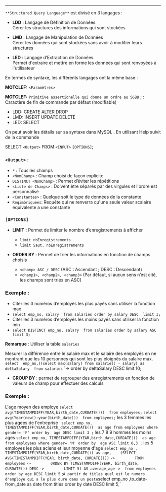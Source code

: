 
---


`**Structured Query Language**` est divisé en 3 langages :

- **LDD** : Langage de Définition de Données  
  Gérer les structures des informations qui sont stockées

- **LMD** : Langage de Manipulation de Données  
  Gérer les données qui sont stockées sans avoir à modifier leurs structures

- **LED** : Langage d’Extraction de Données  
  Permet d'extraire et mettre en forme les données qui sont renvoyées à l'utilisateur

En termes de syntaxe, les différents langages ont la même base :

**MOTCLEF:** `<Paramètres>`

**MOTCLEF:** `Primitive assertionelle qui donne un ordre au SGBD`
;  : Caractère de fin de commande par défaut (modifiable)

- LDD:
		CREATE
		ALTER
		DROP
- LMD:
		INSERT
		UPDATE
		DELETE
- LED:
		SELECT

On peut avoir les détails sur sa syntaxe dans MySQL . En utilisant Help suivit de la commande

SELECT `<Output>`
FROM `<INPUT>`
`[OPTIONS]`;

### `<Output>` :

- `*` : Tous les champs
- `<NomChamp>` : Champ choisi de façon explicite
- `DISTINCT <NomChamp>` : Permet d’éviter les répétitions
- `<Liste de Champs>` : Doivent être séparés par des virgules et l'ordre est personnalisé
- `<Constantes>` : Quelque soit le type de données de la constante
- `Reqimbriquees`: Requête  qui ne renverra qu'une seule valeur scalaire équivalente a une constante

### `[OPTIONS]`

- **LIMIT** : Permet de limiter le nombre d’enregistrements à afficher
    
    - `limit nbEnregistrements`
    - `limit Saut, nbEnregistrements`
- **ORDER BY** : Permet de trier les informations en fonction de champs choisis
    
    - `<champ> ASC / DESC` (ASC : Ascendant ; DESC : Descendant)
    - `<champ1>, <champ2>, <champ3>` (Par défaut, si aucun sens n’est cité, les champs sont triés en ASC)

### Exemple :

- Citer les 3 numéros d’employés les plus payés sans utiliser la fonction max
- `select emp_no, salary  from salaries order by salary DESC  limit 3;`
- Citer les 3 numéros d’employés les moins payés sans utiliser la fonction min
- `select DISTINCT emp_no, salary  from salaries order by salary ASC  limit 3;`

**Remarque** : Utiliser la table `salaries`

Mesurer la différence entre le salaire max et le salaire des employés en ne montrant que les 10 personnes qui sont les plus éloignés du salaire max.
`select  emp_no,((select max(salary) from salaries) - salary) as deltaSalary  from salaries`
	    `-> order by deltaSalary DESC limit 10;

- **GROUP BY** : permet de regrouper des enregistrements en fonction de valeurs de champ pour effectuer des calculs
### Exemple :
L'age moyen des employe
`select  avg(TIMESTAMPDIFF(YEAR,birth_date,CURDATE()))  from employees;`
`select  avg(Year(now()-year(birth_date)))  from employees;`
les 3 femmes les plus agees de l'entreprise
` select emp_no, TIMESTAMPDIFF(YEAR,birth_date,CURDATE())  as age from employees where gender= 'F' order by  age DESC limit 3 ;`
les 7 8 9 hommes les moins ages
`select emp_no, TIMESTAMPDIFF(YEAR,birth_date,CURDATE())  as age from employees where gender= 'M' order by  age ASC limit 6,3 ;`
les 5 employes les plus aciens et leur moyenne d'age
 `select emp_no , TIMESTAMPDIFF(YEAR,birth_date,CURDATE()) as age,    (SELECT AVG(TIMESTAMPDIFF(YEAR, birth_date, CURDATE()))`
    `->         FROM employees`
    `->         ORDER BY TIMESTAMPDIFF(YEAR, birth_date, CURDATE()) DESC`
    `->         LIMIT 5) AS average_age`
    `->  from employees order by age DESC limit 5` ;`
A partir de titles quel est le numero d'employe qui a le plus dure dans un poste
 `select emp_no ,to_date-from_date as date from titles  order by date DESC limit 5;`